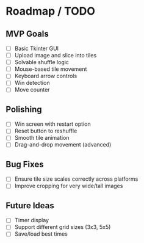 # Roadmap / TODO

## MVP Goals
- [ ] Basic Tkinter GUI
- [ ] Upload image and slice into tiles
- [ ] Solvable shuffle logic
- [ ] Mouse-based tile movement
- [ ] Keyboard arrow controls
- [ ] Win detection
- [ ] Move counter

## Polishing
- [ ] Win screen with restart option
- [ ] Reset button to reshuffle
- [ ] Smooth tile animation
- [ ] Drag-and-drop movement (advanced)

## Bug Fixes
- [ ] Ensure tile size scales correctly across platforms
- [ ] Improve cropping for very wide/tall images

## Future Ideas
- [ ] Timer display
- [ ] Support different grid sizes (3x3, 5x5)
- [ ] Save/load best times